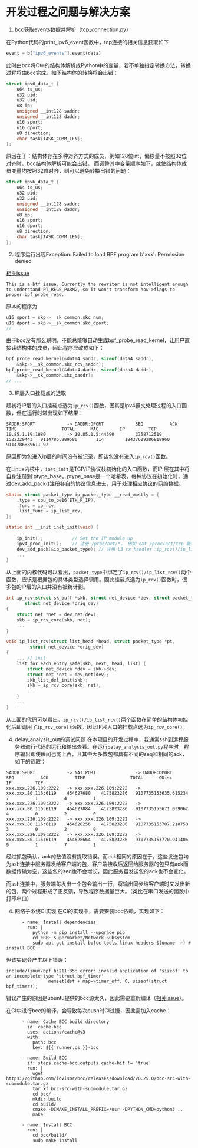 # 开发过程之问题与解决方案

1. bcc获取events数据并解析（tcp_connection.py）

在Python代码的print_ipv6_event函数中，tcp连接的相关信息获取如下
``` Python
event = b["ipv6_events"].event(data)
```
此时由bcc将C中的结构体解析成Python中的变量，若不单独指定转换方法，转换过程将由bcc完成。如下结构体的转换将会出错：

``` C
struct ipv6_data_t {
    u64 ts_us;
    u32 pid;
    u32 uid;
    u8 ip;
    unsigned __int128 saddr;
    unsigned __int128 daddr;
    u16 sport;
    u16 dport;
    u8 direction;
    char task[TASK_COMM_LEN];
};
```
原因在于：结构体存在多种对齐方式的成员，例如128位int，偏移量不按照32位对齐时，bcc结构体解析可能会出错。
而调整其中变量顺序如下，或使结构体成员变量均按照32位对齐，则可以避免转换出错的问题：
``` C
struct ipv6_data_t {
    u64 ts_us;
    u32 pid;
    u32 uid;
    unsigned __int128 saddr;
    unsigned __int128 daddr;
    u8 ip;
    u16 sport;
    u16 dport;
    u8 direction;
    char task[TASK_COMM_LEN];
};
```

2. 程序运行出现Exception: Failed to load BPF program b'xxx': Permission denied

[相关issue](https://github.com/iovisor/bcc/issues/3190)

```
This is a btf issue. Currently the rewriter is not intelligent enough to understand PT_REGS_PARM2, so it won't transform how->flags to proper bpf_probe_read. 
```
原本的程序为
```C
u16 sport = skp->__sk_common.skc_num;
u16 dport = skp->__sk_common.skc_dport;
// ...
```
由于bcc没有那么聪明，不能总能够自动生成bpf_probe_read_kernel，让用户直接读结构体的成员，因此程序应改成如下：
```C
bpf_probe_read_kernel(&data4.saddr, sizeof(data4.saddr),
    &skp->__sk_common.skc_rcv_saddr);
bpf_probe_read_kernel(&data4.daddr, sizeof(data4.daddr),
    &skp->__sk_common.skc_daddr);
// ...
```


3. IP层入口挂载点的选取

起初将IP层的入口挂载点选为`ip_rcv()`函数，因其是ipv4报文处理过程的入口函数，但在运行时常出现如下结果：
```shell
SADDR:SPORT            -> DADDR:DPORT            SEQ          ACK          TIME                 TOTAL      MAC        IP         TCP
10.85.1.19:1080        -> 10.85.1.5:44590        3758712519   1522329443   9114786.889590       114        18437629286819960 9114786889611 92
```
原因即为包进入ip层的时间没有被记录，即该包没有进入`ip_rcv()`函数。

在Linux内核中，`inet_init`是TCP/IP协议栈初始化的入口函数，而IP 层在其中将自身注册到 ptype_base。ptype_base是一个哈希表，每种协议在初始化时，通过dev_add_pack()注册各自的协议信息进去，用于处理相应协议的网络数据。
```C
static struct packet_type ip_packet_type __read_mostly = {
    .type = cpu_to_be16(ETH_P_IP),
    .func = ip_rcv,
    .list_func = ip_list_rcv,
};

static int __init inet_init(void) {
    ...
    ip_init();           // Set the IP module up
    ipv4_proc_init();    // 注册 /proc/net/*， 例如 cat /proc/net/tcp 能看到所有 TCP socket 的状态统计
    dev_add_pack(&ip_packet_type); // 注册 L3 rx handler：ip_rcv()/ip_list_rcv()
    ...
}
```

从上面的内核代码可以看出，`packet_type`中绑定了`ip_rcv()/ip_list_rcv()`两个函数，应该是根据包的具体类型选择调用。因此挂载点选为`ip_rcv()`函数时，很多包的IP层的入口并没有被统计到。

```C
int ip_rcv(struct sk_buff *skb, struct net_device *dev, struct packet_type *pt,
	   struct net_device *orig_dev)
{
	struct net *net = dev_net(dev);
	skb = ip_rcv_core(skb, net);
    ...
}

void ip_list_rcv(struct list_head *head, struct packet_type *pt,
		 struct net_device *orig_dev)
{
    ... // init
	list_for_each_entry_safe(skb, next, head, list) {
		struct net_device *dev = skb->dev;
		struct net *net = dev_net(dev);
		skb_list_del_init(skb);
		skb = ip_rcv_core(skb, net);
        ...
    }
    ...
}
```

从上面的代码可以看出，`ip_rcv()/ip_list_rcv()`两个函数在简单的结构体初始化后即调用了`ip_rcv_core()`函数。因此IP层入口的挂载点选为`ip_rcv_core()`。


4. delay_analysis_out的调试问题
在本项目的开发过程中，我通常ssh到远程服务器进行代码的运行和输出查看。在运行`delay_analysis_out.py`程序时，程序输出即使瞬间也能上百，且其中大多数包都具有不同的seq和相同的ack，如下的截取：
```shell
SADDR:SPORT            -> NAT:PORT               -> DADDR:DPORT            SEQ          ACK          TIME                 TOTAL      QDisc      IP         TCP
xxx.xxx.226.109:2222   -> xxx.xxx.226.109:2222   -> xxx.xxx.80.116:6119    454627680    4175823286   9107735153635.615234 7          1          4          1
xxx.xxx.226.109:2222   -> xxx.xxx.226.109:2222   -> xxx.xxx.80.116:6119    454627884    4175823286   9107735153671.039062 4          0          2          0
xxx.xxx.226.109:2222   -> xxx.xxx.226.109:2222   -> xxx.xxx.80.116:6119    454628256    4175823286   9107735153707.218750 3          0          2          0
xxx.xxx.226.109:2222   -> xxx.xxx.226.109:2222   -> xxx.xxx.80.116:6119    454628664    4175823286   9107735153770.941406 9          1          7          1
```

经过抓包确认，ack的数值没有提取错误。而ack相同的原因在于，这些发送包均为ssh连接中服务器发给客户端的包，客户端接收后返回给服务器的包只有ack而数据传输为空，这些包的seq也不会增长，因此服务器发送包的ack也不会变化。

而ssh连接中，服务端每发出一个包会输出一行，将输出同步给客户端时又发出新的包，两个过程形成了正反馈，导致程序数据量巨大。（类比在串口发送的函数中打印串口）

4. 网络子系统CI实现
在CI的实现中，需要安装bcc依赖，实现如下：

```shell
      - name: Install dependencies
        run: |
          python -m pip install --upgrade pip
          cd eBPF_Supermarket/Network_Subsystem
          sudo apt-get install bpfcc-tools linux-headers-$(uname -r) # install BCC
```

但该实现会产生以下错误：
```shell
include/linux/bpf.h:211:35: error: invalid application of 'sizeof' to an incomplete type 'struct bpf_timer'
                memset(dst + map->timer_off, 0, sizeof(struct bpf_timer));
```

错误产生的原因是ubuntu提供的bcc源太久，因此需要重新编译（[相关issue](https://github.com/iovisor/bcc/issues/3993)）。

在CI中进行bcc的编译，会导致每次push时CI过慢，因此需加入cache：
```shell
      - name: Cache BCC build directory
        id: cache-bcc
        uses: actions/cache@v3
        with:
          path: bcc
          key: ${{ runner.os }}-bcc

      - name: Build BCC
        if: steps.cache-bcc.outputs.cache-hit != 'true'
        run: |
          wget https://github.com/iovisor/bcc/releases/download/v0.25.0/bcc-src-with-submodule.tar.gz
          tar xf bcc-src-with-submodule.tar.gz
          cd bcc/
          mkdir build
          cd build/
          cmake -DCMAKE_INSTALL_PREFIX=/usr -DPYTHON_CMD=python3 ..
          make

      - name: Install BCC
        run: |
          cd bcc/build/
          sudo make install
```